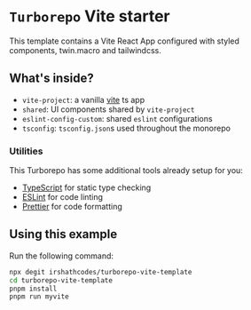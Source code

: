 # `Turborepo` Vite starter

This template contains a Vite React App configured with styled components, twin.macro and tailwindcss.

## What's inside?

- `vite-project`: a vanilla [vite](https://vitejs.dev) ts app
- `shared`: UI components shared by `vite-project`
- `eslint-config-custom`: shared `eslint` configurations
- `tsconfig`: `tsconfig.json`s used throughout the monorepo

### Utilities

This Turborepo has some additional tools already setup for you:

- [TypeScript](https://www.typescriptlang.org/) for static type checking
- [ESLint](https://eslint.org/) for code linting
- [Prettier](https://prettier.io) for code formatting

## Using this example

Run the following command:

```sh
npx degit irshathcodes/turborepo-vite-template
cd turborepo-vite-template
pnpm install
pnpm run myvite
```
